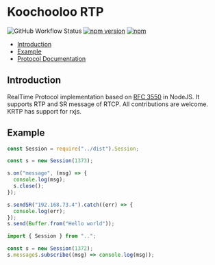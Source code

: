 # Koochooloo RTP

![GitHub Workflow Status](https://img.shields.io/github/workflow/status/1995parham/krtp/test?label=test&logo=github&style=flat-square)
[![npm version](https://img.shields.io/npm/v/krtp.svg?style=flat-square&logo=npm)](https://www.npmjs.com/package/krtp)
[![npm](https://img.shields.io/npm/dw/krtp.svg?style=flat-square&logo=npm)](https://www.npmjs.com/package/krtp)

- [Introduction](#introduction)
- [Example](#example)
- [Protocol Documentation](https://github.com/1995parham/krtp/blob/master/docs/RTP.md)

## Introduction

RealTime Protocol implementation based on [RFC 3550](https://tools.ietf.org/html/rfc3550) in NodeJS.
It supports RTP and SR message of RTCP. All contributions are welcome.
KRTP has support for rxjs.

## Example

```javascript
const Session = require("../dist").Session;

const s = new Session(1373);

s.on("message", (msg) => {
  console.log(msg);
  s.close();
});

s.sendSR("192.168.73.4").catch((err) => {
  console.log(err);
});
s.send(Buffer.from("Hello world"));
```

```typescript
import { Session } from "..";

const s = new Session(1372);
s.message$.subscribe((msg) => console.log(msg));
```
